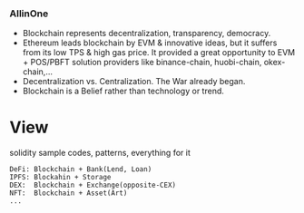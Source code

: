 ### AllinOne
- Blockchain represents decentralization, transparency, democracy.
- Ethereum leads blockchain by EVM & innovative ideas, but it suffers from its low TPS & high gas price. It provided a great opportunity to EVM + POS/PBFT solution providers  like binance-chain, huobi-chain, okex-chain,...
- Decentralization vs. Centralization. The War already began.
- Blockchain is a Belief rather than technology or trend.
# View
solidity sample codes, patterns, everything for it

```
DeFi: Blockchain + Bank(Lend, Loan)
IPFS: Blockahin + Storage
DEX:  Blockchain + Exchange(opposite-CEX)
NFT:  Blockchain + Asset(Art)
...
```
